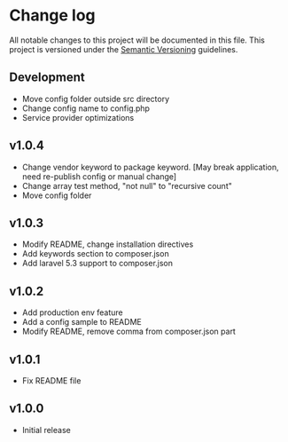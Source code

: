 # Change log

All notable changes to this project will be documented in this file. This project is versioned under the [Semantic Versioning](http://semver.org/) guidelines.

## Development

- Move config folder outside src directory
- Change config name to config.php
- Service provider optimizations

## v1.0.4

- Change vendor keyword to package keyword. [May break application, need re-publish config or manual change]
- Change array test method, "not null" to "recursive count"
- Move config folder

## v1.0.3

- Modify README, change installation directives
- Add keywords section to composer.json
- Add laravel 5.3 support to composer.json

## v1.0.2

- Add production env feature
- Add a config sample to README
- Modify README, remove comma from composer.json part

## v1.0.1

- Fix README file

## v1.0.0

- Initial release
